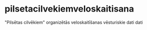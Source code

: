 # pilsetacilvekiemveloskaitisana
"Pilsētas cilvēkiem" organizētās veloskaitīšanas vēsturiskie dati dati
